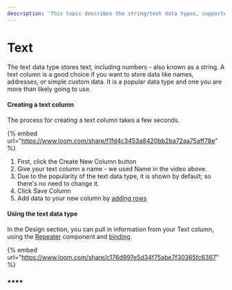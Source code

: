 ```yaml
---
description: 'This topic describes the string/text data types, supported in Budibase'
---
```


# Text

The text data type stores text, including numbers - also known as a string.  A text column is a good choice if you want to store data like names, addresses, or simple custom data. It is a popular data type and one you are more than likely going to use.

#### 

#### Creating a text column

The process for creating a text column takes a few seconds.

{% embed url="https://www.loom.com/share/f1fd4c3453a8420bb2ba72aa75aff78e" %}



1. First, click the Create New Column button
2. Give your text column a name - we used Name in the video above.
3. Due to the popularity of the text data type, it is shown by default; so there's no need to change it.
4. Click Save Column
5. Add data to your new column by [adding rows](../tables/rows.md)

#### 

#### Using the text data type

In the Design section, you can pull in information from your Text column, using the [Repeater](../../design/components/repeater.md) component and [binding](../../design/binding.md).

{% embed url="https://www.loom.com/share/c176d997e5d34f75abe7f30365fc6367" %}





#### 





### \*\*\*\*

